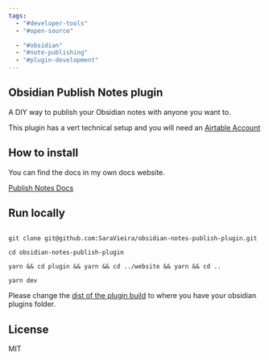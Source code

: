 ```yaml
---
tags:
  - "#developer-tools"
  - "#open-source"

  - "#obsidian"
  - "#note-publishing"
  - "#plugin-development"
---
```

## Obsidian Publish Notes plugin



A DIY way to publish your Obsidian notes with anyone you want to.



This plugin has a vert technical setup and you will need an [Airtable Account](https://airtable.com/)



## How to install



You can find the docs in my own docs website.



[Publish Notes Docs](https://notes.iamsaravieira.com/notes/oss-obsidian-share-link-docsmd)



## Run locally



```

git clone git@github.com:SaraVieira/obsidian-notes-publish-plugin.git

cd obsidian-notes-publish-plugin

yarn && cd plugin && yarn && cd ../website && yarn && cd ..

yarn dev

```



Please change the [dist of the plugin build](https://github.com/SaraVieira/obsidian-notes-publish-plugin/blob/0.0.1/plugin/esbuild.config.mjs#L30) to where you have your obsidian plugins folder.



## License



MIT

